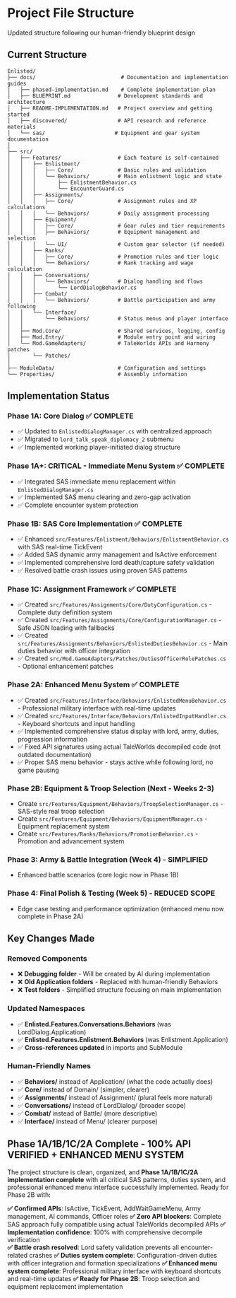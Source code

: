 # Project File Structure

Updated structure following our human-friendly blueprint design

## Current Structure

```
Enlisted/
├── docs/                           # Documentation and implementation guides
│   ├── phased-implementation.md    # Complete implementation plan
│   ├── BLUEPRINT.md               # Development standards and architecture
│   ├── README-IMPLEMENTATION.md   # Project overview and getting started
│   ├── discovered/                # API research and reference materials
│   └── sas/                      # Equipment and gear system documentation
│
├── src/
│   ├── Features/                  # Each feature is self-contained
│   │   ├── Enlistment/
│   │   │   ├── Core/              # Basic rules and validation
│   │   │   └── Behaviors/         # Main enlistment logic and state
│   │   │       ├── EnlistmentBehavior.cs
│   │   │       └── EncounterGuard.cs
│   │   ├── Assignments/
│   │   │   ├── Core/              # Assignment rules and XP calculations
│   │   │   └── Behaviors/         # Daily assignment processing
│   │   ├── Equipment/
│   │   │   ├── Core/              # Gear rules and tier requirements
│   │   │   ├── Behaviors/         # Equipment management and selection
│   │   │   └── UI/                # Custom gear selector (if needed)
│   │   ├── Ranks/
│   │   │   ├── Core/              # Promotion rules and tier logic
│   │   │   └── Behaviors/         # Rank tracking and wage calculation
│   │   ├── Conversations/
│   │   │   └── Behaviors/         # Dialog handling and flows
│   │   │       └── LordDialogBehavior.cs
│   │   ├── Combat/
│   │   │   └── Behaviors/         # Battle participation and army following
│   │   └── Interface/
│   │       └── Behaviors/         # Status menus and player interface
│   │
│   ├── Mod.Core/                  # Shared services, logging, config
│   ├── Mod.Entry/                 # Module entry point and wiring
│   └── Mod.GameAdapters/          # TaleWorlds APIs and Harmony patches
│       └── Patches/
│
├── ModuleData/                    # Configuration and settings
└── Properties/                    # Assembly information
```

## Implementation Status

### Phase 1A: Core Dialog ✅ COMPLETE 
- ✅ Updated to `EnlistedDialogManager.cs` with centralized approach
- ✅ Migrated to `lord_talk_speak_diplomacy_2` submenu  
- ✅ Implemented working player-initiated dialog structure

### Phase 1A+: CRITICAL - Immediate Menu System ✅ COMPLETE 
- ✅ Integrated SAS immediate menu replacement within `EnlistedDialogManager.cs`
- ✅ Implemented SAS menu clearing and zero-gap activation
- ✅ Complete encounter system protection

### Phase 1B: SAS Core Implementation ✅ COMPLETE  
- ✅ Enhanced `src/Features/Enlistment/Behaviors/EnlistmentBehavior.cs` with SAS real-time TickEvent
- ✅ Added SAS dynamic army management and IsActive enforcement
- ✅ Implemented comprehensive lord death/capture safety validation
- ✅ Resolved battle crash issues using proven SAS patterns

### Phase 1C: Assignment Framework ✅ COMPLETE
- ✅ Created `src/Features/Assignments/Core/DutyConfiguration.cs` - Complete duty definition system
- ✅ Created `src/Features/Assignments/Core/ConfigurationManager.cs` - Safe JSON loading with fallbacks
- ✅ Created `src/Features/Assignments/Behaviors/EnlistedDutiesBehavior.cs` - Main duties behavior with officer integration
- ✅ Created `src/Mod.GameAdapters/Patches/DutiesOfficerRolePatches.cs` - Optional enhancement patches

### Phase 2A: Enhanced Menu System ✅ COMPLETE
- ✅ Created `src/Features/Interface/Behaviors/EnlistedMenuBehavior.cs` - Professional military interface with real-time updates
- ✅ Created `src/Features/Interface/Behaviors/EnlistedInputHandler.cs` - Keyboard shortcuts and input handling  
- ✅ Implemented comprehensive status display with lord, army, duties, progression information
- ✅ Fixed API signatures using actual TaleWorlds decompiled code (not outdated documentation)
- ✅ Proper SAS menu behavior - stays active while following lord, no game pausing

### Phase 2B: Equipment & Troop Selection (Next - Weeks 2-3)
- Create `src/Features/Equipment/Behaviors/TroopSelectionManager.cs` - SAS-style real troop selection
- Create `src/Features/Equipment/Behaviors/EquipmentManager.cs` - Equipment replacement system
- Create `src/Features/Ranks/Behaviors/PromotionBehavior.cs` - Promotion and advancement system

### Phase 3: Army & Battle Integration (Week 4) - **SIMPLIFIED**
- Enhanced battle scenarios (core logic now in Phase 1B)

### Phase 4: Final Polish & Testing (Week 5) - **REDUCED SCOPE**
- Edge case testing and performance optimization (enhanced menu now complete in Phase 2A)

## Key Changes Made

### Removed Components
- ❌ **Debugging folder** - Will be created by AI during implementation
- ❌ **Old Application folders** - Replaced with human-friendly Behaviors
- ❌ **Test folders** - Simplified structure focusing on main implementation

### Updated Namespaces
- ✅ **Enlisted.Features.Conversations.Behaviors** (was LordDialog.Application)
- ✅ **Enlisted.Features.Enlistment.Behaviors** (was Enlistment.Application)
- ✅ **Cross-references updated** in imports and SubModule

### Human-Friendly Names
- ✅ **Behaviors/** instead of Application/ (what the code actually does)
- ✅ **Core/** instead of Domain/ (simpler, clearer)
- ✅ **Assignments/** instead of Assignment/ (plural feels more natural)
- ✅ **Conversations/** instead of LordDialog/ (broader scope)
- ✅ **Combat/** instead of Battle/ (more descriptive)
- ✅ **Interface/** instead of Menu/ (clearer purpose)

## Phase 1A/1B/1C/2A Complete - **100% API VERIFIED + ENHANCED MENU SYSTEM**

The project structure is clean, organized, and **Phase 1A/1B/1C/2A implementation complete** with all critical SAS patterns, duties system, and professional enhanced menu interface successfully implemented. Ready for Phase 2B with:

**✅ Confirmed APIs**: IsActive, TickEvent, AddWaitGameMenu, Army management, AI commands, Officer roles
**✅ Zero API blockers**: Complete SAS approach fully compatible using actual TaleWorlds decompiled APIs
**✅ Implementation confidence**: 100% with comprehensive decompile verification  
**✅ Battle crash resolved**: Lord safety validation prevents all encounter-related crashes
**✅ Duties system complete**: Configuration-driven duties with officer integration and formation specializations
**✅ Enhanced menu system complete**: Professional military interface with keyboard shortcuts and real-time updates
**✅ Ready for Phase 2B**: Troop selection and equipment replacement implementation
